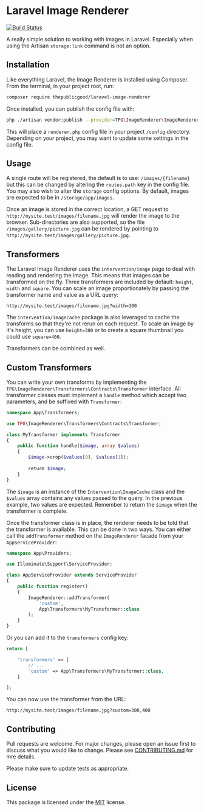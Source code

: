 # Laravel Image Renderer

[![Build Status](https://travis-ci.org/tpg/laravel-image-renderer.svg?branch=master)](https://travis-ci.org/tpg/laravel-image-renderer)

 A really simple solution to working with images in Laravel. Especially when using the Artisan `storage:link` command is not an option. 

## Installation

Like everything Laravel, the Image Renderer is installed using Composer. From the terminal, in your project root, run:

```bash
composer require thepublicgood/laravel-image-renderer
```

Once installed, you can publish the config file with:

```bash
php ./artisan vendor:publish --provider=TPG\ImageRenderer\ImageRendererServiceProvider
```

This will place a `renderer.php` config file in your project `/config` directory. Depending on your project, you may want to update some settings in the config file.

## Usage

A single route will be registered, the default is to use: `/images/{filename}` but this can be changed by altering the `routes.path` key in the config file.
You may also wish to alter the `storage` config options. By default, images are expected to be in `/storage/app/images`.

Once an image is stored in the correct location, a GET request to `http://mysite.test/images/filename.jpg` will render the image to the browser.
Sub-directories are also supported, so the file `/images/gallery/picture.jpg` can be rendered by pointing to `http://mysite.test/images/gallery/picture.jpg`.

## Transformers

The Laravel Image Renderer uses the `intervention/image` page to deal with reading and rendering the image. This means that images can be transformed on the fly. Three transformers are included by default: `height`, `width` and `square`. You can scale an image proportionately by passing the transformer name and value as a URL query:

```
http://mysite.test/images/filename.jpg?width=300
```

The `intervention/imagecache` package is also leveraged to cache the transforms so that they're not rerun on each request. To scale an image by it's height, you can use `height=300` or to create a square thumbnail you could use `square=400`. 

Transformers can be combined as well.

## Custom Transformers

You can write your own transforms by implementing the `TPG\ImageRenderer\Transformers\Contracts\Transformer` interface. All transformer classes must implement a `handle` method which accept two parameters, and be suffixed with `Transformer`:

```php
namespace App\Transformers;

use TPG\ImageRenderer\Transformers\Contracts\Transformer;

class MyTransformer implements Transformer
{
    public function handle($image, array $values)
    {
        $image->crop($values[0], $values[1]);
        
        returm $image;
    }
}
```

The `$image` is an instance of the `Intervention\ImageCache` class and the `$values` array contains any values passed to the query. In the previous example, two values are expected. Remember to return the `$image` when the transformer is complete.

Once the transformer class is in place, the renderer needs to be told that the transformer is available. This can be done in two ways. You can either call the `addTransformer` method on the `ImageRenderer` facade from your `AppServiceProvider`:

```php
namespace App\Providers;

use Illuminate\Support\ServiceProvider;

class AppServiceProvider extends ServiceProvider
{
    public function register()
    {
        ImageRenderer::addTransformer(
            'custom',
            App\Transformers\MyTransformer::class
        );
    }
}

```

Or you can add it to the `transformers` config key:

```php
return [

    'transformers' => [
        // ...
        'custom' => App\Transformers\MyTransformer::class,
    ]

];
```

You can now use the transformer from the URL:

```
http://mysite.test/images/filename.jpg?custom=300,400
```

## Contributing
Pull requests are welcome. For major changes, please open an issue first to discuss what you would like to change. Please see [CONTRIBUTING.md]() for mre details.

Please make sure to update tests as appropriate.

## License
This package is licensed under the [MIT](LICENSE.md) license.

